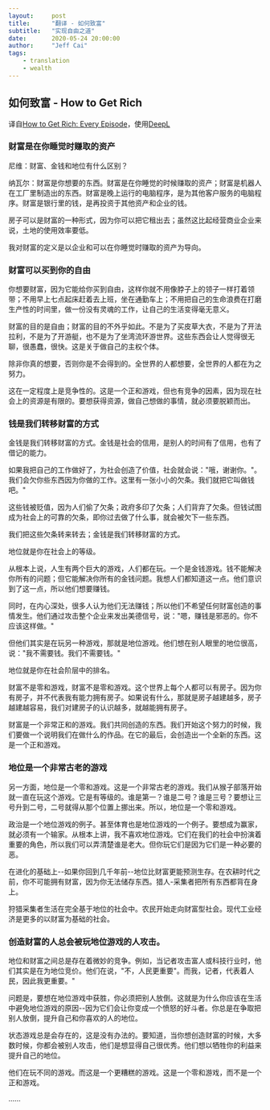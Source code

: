 ```yaml
---
layout:     post
title:      "翻译 - 如何致富"
subtitle:   "实现自由之道"
date:       2020-05-24 20:00:00
author:     "Jeff Cai"
tags:
    - translation
    - wealth
---
```


## 如何致富 - How to Get Rich

译自[How to Get Rich: Every Episode](https://nav.al/rich)，使用[DeepL](https://www.deepl.com/en/translator)

### 财富是在你睡觉时赚取的资产

尼维：财富、金钱和地位有什么区别？

纳瓦尔：财富是你想要的东西。财富是在你睡觉的时候赚取的资产；财富是机器人在工厂里制造出的东西。财富是晚上运行的电脑程序，是为其他客户服务的电脑程序。财富是银行里的钱，是再投资于其他资产和企业的钱。

房子可以是财富的一种形式，因为你可以把它租出去；虽然这比起经营商业企业来说，土地的使用效率要低。

我对财富的定义是以企业和可以在你睡觉时赚取的资产为导向。

### 财富可以买到你的自由

你想要财富，因为它能给你买到自由，这样你就不用像脖子上的领子一样打着领带；不用早上七点起床赶着去上班，坐在通勤车上；不用把自己的生命浪费在打磨生产性的时间里，做一份没有灵魂的工作，让自己的生活变得毫无意义。

财富的目的是自由；财富的目的不外乎如此。不是为了买皮草大衣，不是为了开法拉利，不是为了开游艇，也不是为了坐湾流环游世界。这些东西会让人觉得很无聊，很愚蠢，很快。这是关于做自己的主权个体。

除非你真的想要，否则你是不会得到的。全世界的人都想要，全世界的人都在为之努力。

这在一定程度上是竞争性的。这是一个正和游戏，但也有竞争的因素，因为现在社会上的资源是有限的。要想获得资源，做自己想做的事情，就必须要脱颖而出。

### 钱是我们转移财富的方式

金钱是我们转移财富的方式。金钱是社会的信用，是别人的时间有了信用，也有了借记的能力。

如果我把自己的工作做好了，为社会创造了价值，社会就会说："哦，谢谢你。"。我们会欠你些东西因为你做的工作。这里有一张小小的欠条。我们就把它叫做钱吧。"

这些钱被贬值，因为人们偷了欠条；政府多印了欠条；人们背弃了欠条。但钱试图成为社会上的可靠的欠条，即你过去做了什么事，就会被欠下一些东西。

我们把这些欠条转来转去；金钱是我们转移财富的方式。

地位就是你在社会上的等级。

从根本上说，人生有两个巨大的游戏，人们都在玩。一个是金钱游戏。钱不能解决你所有的问题；但它能解决你所有的金钱问题。我想人们都知道这一点。他们意识到了这一点，所以他们想要赚钱。

同时，在内心深处，很多人认为他们无法赚钱；所以他们不希望任何财富创造的事情发生。他们通过攻击整个企业来发出美德信号，说："嗯，赚钱是邪恶的。你不应该这样做。"

但他们其实是在玩另一种游戏，那就是地位游戏。他们想在别人眼里的地位很高，说："我不需要钱。我们不需要钱。" 

地位就是你在社会阶层中的排名。

财富不是零和游戏，财富不是零和游戏。这个世界上每个人都可以有房子。因为你有房子，并不代表我有能力拥有房子。如果说有什么，那就是房子越建越多，房子越建越容易，我们对建房子的认识越多，就越能拥有房子。

财富是一个非常正和的游戏。我们共同创造的东西。我们开始这个努力的时候，我们要做一个说明我们在做什么的作品。在它的最后，会创造出一个全新的东西。这是一个正和游戏。

### 地位是一个非常古老的游戏

另一方面，地位是一个零和游戏。这是一个非常古老的游戏。我们从猴子部落开始就一直在玩这个游戏。它是有等级的。谁是第一？谁是二号？谁是三号？要想让三号升到二号，二号就得从那个位置上挪出来。所以，地位是一个零和游戏。

政治是一个地位游戏的例子。甚至体育也是地位游戏的一个例子。要想成为赢家，就必须有一个输家。从根本上讲，我不喜欢地位游戏。它们在我们的社会中扮演着重要的角色，所以我们可以弄清楚谁是老大。但你玩它们是因为它们是一种必要的恶。

在进化的基础上--如果你回到几千年前--地位比财富更能预测生存。在农耕时代之前，你不可能拥有财富，因为你无法储存东西。猎人-采集者把所有东西都背在身上。

狩猎采集者生活在完全基于地位的社会中。农民开始走向财富型社会。现代工业经济是更多的以财富为基础的社会。

### 创造财富的人总会被玩地位游戏的人攻击。

地位和财富之间总是存在着微妙的竞争。例如，当记者攻击富人或科技行业时，他们其实是在为地位竞价。他们在说，"不，人民更重要"。而我，记者，代表着人民，因此我更重要。"

问题是，要想在地位游戏中获胜，你必须把别人放倒。这就是为什么你应该在生活中避免地位游戏的原因--因为它们会让你变成一个愤怒的好斗者。你总是在争取把别人放倒，提升自己和你喜欢的人的地位。

状态游戏总是会存在的，这是没有办法的。要知道，当你想创造财富的时候，大多数时候，你都会被别人攻击，他们是想显得自己很优秀。他们想以牺牲你的利益来提升自己的地位。

他们在玩不同的游戏。而这是一个更糟糕的游戏。这是一个零和游戏，而不是一个正和游戏。

......